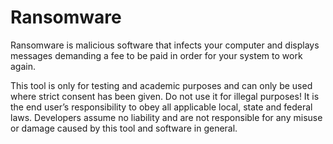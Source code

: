 # Ransomware
Ransomware is malicious software that infects your computer and displays messages demanding a fee to be paid in order for your system to work again.


This tool is only for testing and academic purposes and can only be used where strict consent has been given. Do not use it for illegal purposes! It is the end user’s responsibility to obey all applicable local, state and federal laws. Developers assume no liability and are not responsible for any misuse or damage caused by this tool and software in general.
